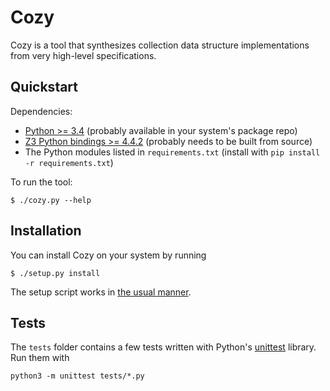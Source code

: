 # Cozy

Cozy is a tool that synthesizes collection data structure implementations
from very high-level specifications.

## Quickstart

Dependencies:
 - [Python >= 3.4](https://www.python.org/)
   (probably available in your system's package repo)
 - [Z3 Python bindings >= 4.4.2](https://github.com/Z3Prover/z3)
   (probably needs to be built from source)
 - The Python modules listed in `requirements.txt`
   (install with `pip install -r requirements.txt`)

To run the tool:

    $ ./cozy.py --help

## Installation

You can install Cozy on your system by running

    $ ./setup.py install

The setup script works in
[the usual manner](https://docs.python.org/3/install/).

## Tests

The `tests` folder contains a few tests written with Python's
[unittest](https://docs.python.org/3/library/unittest.html) library. Run them
with

    python3 -m unittest tests/*.py
